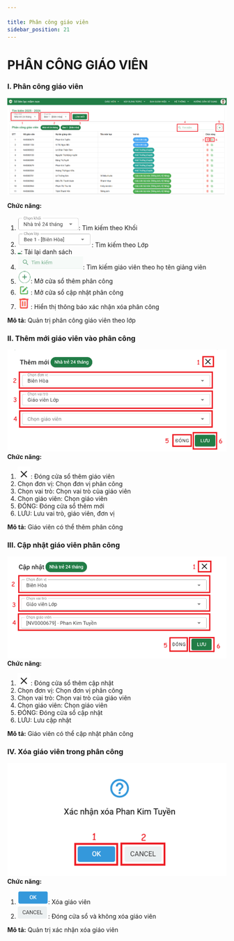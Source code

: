 ```yaml
---

title: Phân công giáo viên
sidebar_position: 21
---
```


# PHÂN CÔNG GIÁO VIÊN

### I. Phân công giáo viên
![Phân công giáo viên ](/img/quan-tri/phan-cong-giao-vien/phan-cong-giao-vien.png)   

__Chức năng:__  
1. <img src="/img/quan-tri/phan-cong-giao-vien/chon-khoi.png" alt="Chọn khối" width="140" />: Tìm kiếm theo Khối
2. <img src="/img/chung/chon-lop.png" alt="Chọn lớp" width="170" />: Tìm kiếm theo Lớp
3. <img src="/img/chung/lam-moi.png" alt="Làm mới" width="7x0" />: Tải lại danh sách
4. <img src="/img/chung/tim-kiem.png" alt="Tìm kiếm" width="150" />: Tìm kiếm giáo viên theo họ tên giảng viên 
5. <img src="/img/chung/them.png" alt="Làm mới" width="30" />: Mở cửa sổ thêm phân công
6. <img src="/img/chung/cap-nhat.png" alt="Làm mới" width="30" />: Mở cửa sổ cập nhật phân công 
7. <img src="/img/chung/xac-nhan.png" alt="Làm mới" width="30" />: Hiển thị thông báo xác nhận xóa phân công

__Mô tả:__ Quản trị phân công giáo viên theo lớp 

### II. Thêm mới giáo viên vào phân công  
![Thêm mới giáo viên](/img/quan-tri/phan-cong-giao-vien/them-moi-phan-cong.png) 
__Chức năng:__  
1. <img src="/img/chung/dong.png" alt="Mục tiêu" width="30" />: Đóng cửa sổ thêm giáo viên
2. Chọn đơn vị: Chọn đơn vị phân công
3. Chọn vai trò: Chọn vai trò của giáo viên
4. Chọn giáo viên: Chọn giáo viên 
5. ĐÓNG: Đóng cửa sổ thêm mới 
6. LƯU: Lưu vai trò, giáo viên, đơn vị

__Mô tả:__ Giáo viên có thể thêm phân công

### III. Cập nhật giáo viên phân công  
![Cập nhật phân công](/img/quan-tri/phan-cong-giao-vien/cap-nhat-phan-cong.png) 
__Chức năng:__  
1. <img src="/img/chung/dong.png" alt="Mục tiêu" width="30" />: Đóng cửa sổ thêm cập nhật
2. Chọn đơn vị: Chọn đơn vị phân công
3. Chọn vai trò: Chọn vai trò của giáo viên
4. Chọn giáo viên: Chọn giáo viên 
5. ĐÓNG: Đóng cửa sổ cập nhật
6. LƯU: Lưu cập nhật 

__Mô tả:__ Giáo viên có thể cập nhật phân công

### IV. Xóa giáo viên trong phân công  
![Xóa phân công](/img/quan-tri/phan-cong-giao-vien/xoa-phan-cong.png)  
__Chức năng:__  
1. <img src="/img/chung/ok.png" alt="Mục tiêu" width="70" />: Xóa giáo viên
2. <img src="/img/chung/cancel.png" alt="Mục tiêu" width="70" />: Đóng cửa sổ và không xóa giáo viên

__Mô tả:__ Quản trị xác nhận xóa giáo viên 

